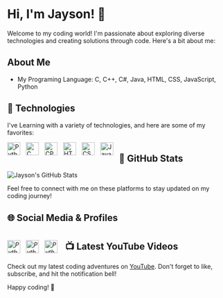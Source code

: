 # Hi, I'm Jayson! 👋

Welcome to my coding world! I'm passionate about exploring diverse technologies and creating solutions through code. Here's a bit about me:

## About Me

- My Programing Language: C, C++, C#, Java, HTML, CSS, JavaScript, Python

## 🧰 Technologies

I've Learning with a variety of technologies, and here are some of my favorites:

<img align="left" alt="Python" width="30px" style="padding-right:10px;" src="https://cdn.jsdelivr.net/gh/devicons/devicon/icons/python/python-original.svg" />
<img align="left" alt="C" width="30px" style="padding-right:10px;" src="https://cdn.jsdelivr.net/gh/devicons/devicon/icons/c/c-original.svg" />
<img align="left" alt="CPP" width="30px" style="padding-right:10px;" src="https://cdn.jsdelivr.net/gh/devicons/devicon/icons/cplusplus/cplusplus-original.svg" />
<img align="left" alt="HTML" width="30px" style="padding-right:10px;" src="https://cdn.jsdelivr.net/gh/devicons/devicon/icons/html5/html5-plain.svg" />
<img align="left" alt="CSS" width="30px" style="padding-right:10px;" src="https://cdn.jsdelivr.net/gh/devicons/devicon/icons/css3/css3-plain.svg" />
<img align="left" alt="JavaScript" width="30px" style="padding-right:10px;" src="https://cdn.jsdelivr.net/gh/devicons/devicon/icons/javascript/javascript-plain.svg" />

#
## 🚀 GitHub Stats

![Jayson's GitHub Stats](https://github-readme-stats.vercel.app/api?username=Jayson056&show_icons=true&theme=dark)

Feel free to connect with me on these platforms to stay updated on my coding journey!
## 🌐 Social Media & Profiles

# <h1>
<a href="https://www.instagram.com/jaysonapable/" style="--socia" sytle=""><i class='bx bxl-instagram'><img  align="left" alt="Python" width="30px" style="padding-right:10px;" src="https://upload.wikimedia.org/wikipedia/commons/a/a5/Instagram_icon.png"/></i></a>
<a href="https://www.linkedin.com/in/jayson-combate-8721771b3/" style="--socia" sytle=""><i class='bx bxl-instagram'><img  align="left" alt="Python" width="30px" style="padding-right:10px;" src="https://upload.wikimedia.org/wikipedia/commons/c/ca/LinkedIn_logo_initials.png"/></i></a>
<a href="https://www.youtube.com/@JaysonApableCombate/" style="--socia" sytle=""><i class='bx bxl-instagram'><img  align="left" alt="Python" width="30px" style="padding-right:15px;" src="https://upload.wikimedia.org/wikipedia/commons/e/ef/Youtube_logo.png"/></i></a>
</h1>

## 📺 Latest YouTube Videos

Check out my latest coding adventures on [YouTube](https://www.youtube.com/@JaysonApableCombate/). Don't forget to like, subscribe, and hit the notification bell!

Happy coding! 🚀
